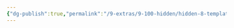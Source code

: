 ```yaml
---
{"dg-publish":true,"permalink":"/9-extras/9-100-hidden/hidden-8-templates/hidden-8-01-templater/hidden-8-01-00-00-general/hidden-8-01-00-04-00-publish-to-digital-garden-full/"}
---
```


